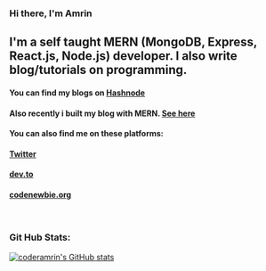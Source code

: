 ### Hi there, I'm Amrin

## I'm a self taught MERN (MongoDB, Express, React.js, Node.js) developer. I also write blog/tutorials on programming. 
#### You can find my blogs on [Hashnode](https://hashnode.com/@coderamrin)
#### Also recently i built my blog with MERN. [See here](https://coderamrin.herokuapp.com/blog)

#### You can also find me on these platforms:
#### [Twitter](https://twitter.com/CoderAmrin)<br>
#### [dev.to](https://dev.to/coderamrin)<br> 
#### [codenewbie.org](https://community.codenewbie.org/coderamrin)

<br>
 
### Git Hub Stats:

[![coderamrin's GitHub stats](https://github-readme-stats.vercel.app/api?username=coderamrin&show_icons=true&theme=prussian)](https://github.com/coderamrin/github-readme-stats)

